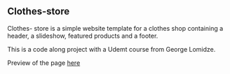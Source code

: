 ## Clothes-store
Clothes- store is a simple website template for a clothes shop containing a header, a slideshow, featured products and a footer. 

This is a code along project with a Udemt course from George Lomidze. 

Preview of the page [here](https://loving-ptolemy-7b4186.netlify.app/)


